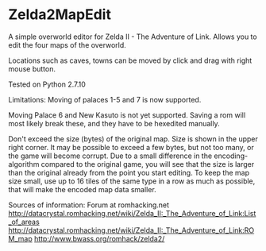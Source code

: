 # Zelda2MapEdit
A simple overworld editor for Zelda II - The Adventure of Link.
Allows you to edit the four maps of the overworld.

Locations such as caves, towns can be moved by click and drag with right mouse button.

Tested on Python 2.7.10

Limitations:
  Moving of palaces 1-5 and 7 is now supported.  

  Moving Palace 6 and New Kasuto is not yet supported. Saving a rom will most likely break these, and they have to be hexedited manually.
  
  Don't exceed the size (bytes) of the original map. Size is shown in the upper right corner. It may be possible to exceed a few bytes, but not too many, or the game will become corrupt. Due to a small difference in the encoding-algorithm compared to the original game, you will see that the size is larger than the original already from the point you start editing.
  To keep the map size small, use up to 16 tiles of the same type in a row as much as possible, that will make the encoded map data smaller.


Sources of information:
Forum at romhacking.net
http://datacrystal.romhacking.net/wiki/Zelda_II:_The_Adventure_of_Link:List_of_areas
http://datacrystal.romhacking.net/wiki/Zelda_II:_The_Adventure_of_Link:ROM_map
http://www.bwass.org/romhack/zelda2/

